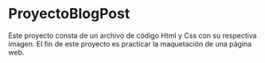 # ProyectoBlogPost

Este proyecto consta de un archivo de código Html y Css con su respectiva imagen. El fin de este proyecto es practicar la maquetación de una página web.
